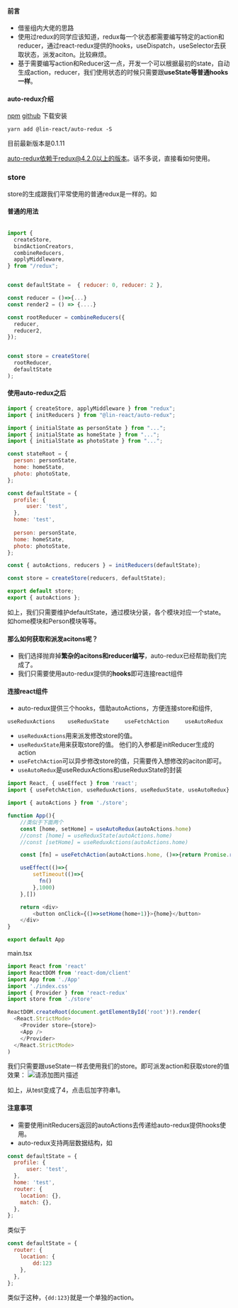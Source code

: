 #### 前言
* 借鉴组内大佬的思路
* 使用过redux的同学应该知道，redux每一个状态都需要编写特定的action和reducer，通过react-redux提供的hooks，useDispatch，useSelector去获取状态，派发aciton。比较麻烦。
* 基于需要编写action和Reducer这一点，开发一个可以根据最初的state，自动生成action，reducer，我们使用状态的时候只需要跟**useState等普通hooks一样**。

#### auto-redux介绍
[npm](https://www.npmjs.com/package/@lin-react/auto-redux)
[github](https://github.com/fine509/auto-redux)
下载安装
```
yarn add @lin-react/auto-redux -S
```
目前最新版本是0.1.11

auto-redux依赖于redux@4.2.0以上的版本。话不多说，直接看如何使用。

### store
store的生成跟我们平常使用的普通redux是一样的。如

#### 普通的用法
```js

import {
  createStore,
  bindActionCreators,
  combineReducers,
  applyMiddleware,
} from "/redux";


const defaultState =  { reducer: 0, reducer: 2 },

const reducer = ()=>{...}
const render2 = () => {....}

const rootReducer = combineReducers({
  reducer,
  reducer2,
});


const store = createStore(
  rootReducer,
  defaultState
);

```
#### 使用auto-redux之后
```js
import { createStore, applyMiddleware } from "redux";
import { initReducers } from "@lin-react/auto-redux";

import { initialState as personState } from "...";
import { initialState as homeState } from "...";
import { initialState as photoState } from "...";

const stateRoot = {
  person: personState,
  home: homeState,
  photo: photoState,
};

const defaultState = {
  profile: {
      user: 'test',
  },
  home: 'test',
  
  person: personState,
  home: homeState,
  photo: photoState,
};

const { autoActions, reducers } = initReducers(defaultState);

const store = createStore(reducers, defaultState);

export default store;
export { autoActions };
```
如上，我们只需要维护defaultState，通过模块分装，各个模块对应一个state。如home模块和Person模块等等。

#### 那么如何获取和派发acitons呢？
* 我们选择抛弃掉**繁杂的acitons和reducer编写**，auto-redux已经帮助我们完成了。
* 我们只需要使用auto-redux提供的**hooks**即可连接react组件

#### 连接react组件
* auto-redux提供三个hooks，借助autoActions，方便连接store和组件,

```useReduxActions    useReduxState     useFetchAction     useAutoRedux```

* ```useReduxActions```用来派发修改store的值。
*  ```useReduxState```用来获取store的值。 他们的入参都是initReducer生成的action
* ```useFetchAction```可以异步修改store的值，只需要传入想修改的aciton即可。
* ```useAutoRedux```是useReduxActions和useReduxState的封装


```js
import React, { useEffect } from 'react';
import { useFetchAction, useReduxActions, useReduxState, useAutoRedux} from '@lin-react/auto-redux';

import { autoActions } from './store';

function App(){
    //类似于下面两个
    const [home, setHome] = useAutoRedux(autoActions.home)
    //const [home] = useReduxState(autoActions.home)
    //const [setHome] = useReduxActions(autoActions.home)

    const [fn] = useFetchAction(autoActions.home, ()=>{return Promise.resolve('4')}, (data)=>{console.log(data)})

    useEffect(()=>{
        setTimeout(()=>{
          fn()
        },1000)
    },[])

    return <div>
        <button onClick={()=>setHome(home+1)}>{home}</button>
    </div>
}

export default App
```
main.tsx
```js
import React from 'react'
import ReactDOM from 'react-dom/client'
import App from './App'
import './index.css'
import { Provider } from 'react-redux'
import store from './store'

ReactDOM.createRoot(document.getElementById('root')!).render(
  <React.StrictMode>
    <Provider store={store}>
    <App />
    </Provider>
  </React.StrictMode>
)

```
我们只需要跟useState一样去使用我们的store。即可派发action和获取store的值
效果：
![请添加图片描述](https://img-blog.csdnimg.cn/9138087062434a028cd17da205413934.gif)


如上，从test变成了4，点击后加字符串1。

#### 注意事项
* 需要使用initReducers返回的autoActions去传递给auto-redux提供hooks使用。
* auto-redux支持两层数据结构，如
```js
const defaultState = {
  profile: {
      user: 'test',
  },
  home: 'test',
  router: {
    location: {},
    match: {},
  },
};

```
类似于
```js
const defaultState = {
  router: {
    location: {
        dd:123
    },
  },
};
```
类似于这种，```{dd:123}```就是一个单独的action。
